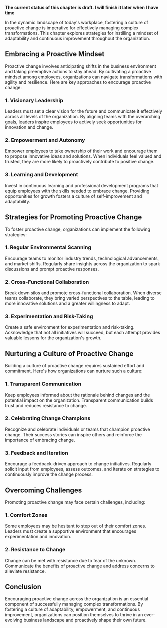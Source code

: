 **The current status of this chapter is draft. I will finish it later when I have time**

In the dynamic landscape of today's workplace, fostering a culture of proactive change is imperative for effectively managing complex transformations. This chapter explores strategies for instilling a mindset of adaptability and continuous improvement throughout the organization.

Embracing a Proactive Mindset
-----------------------------

Proactive change involves anticipating shifts in the business environment and taking preemptive actions to stay ahead. By cultivating a proactive mindset among employees, organizations can navigate transformations with agility and resilience. Here are key approaches to encourage proactive change:

### 1. **Visionary Leadership**

Leaders must set a clear vision for the future and communicate it effectively across all levels of the organization. By aligning teams with the overarching goals, leaders inspire employees to actively seek opportunities for innovation and change.

### 2. **Empowerment and Autonomy**

Empower employees to take ownership of their work and encourage them to propose innovative ideas and solutions. When individuals feel valued and trusted, they are more likely to proactively contribute to positive change.

### 3. **Learning and Development**

Invest in continuous learning and professional development programs that equip employees with the skills needed to embrace change. Providing opportunities for growth fosters a culture of self-improvement and adaptability.

Strategies for Promoting Proactive Change
-----------------------------------------

To foster proactive change, organizations can implement the following strategies:

### 1. **Regular Environmental Scanning**

Encourage teams to monitor industry trends, technological advancements, and market shifts. Regularly share insights across the organization to spark discussions and prompt proactive responses.

### 2. **Cross-Functional Collaboration**

Break down silos and promote cross-functional collaboration. When diverse teams collaborate, they bring varied perspectives to the table, leading to more innovative solutions and a greater willingness to adapt.

### 3. **Experimentation and Risk-Taking**

Create a safe environment for experimentation and risk-taking. Acknowledge that not all initiatives will succeed, but each attempt provides valuable lessons for the organization's growth.

Nurturing a Culture of Proactive Change
---------------------------------------

Building a culture of proactive change requires sustained effort and commitment. Here's how organizations can nurture such a culture:

### 1. **Transparent Communication**

Keep employees informed about the rationale behind changes and the potential impact on the organization. Transparent communication builds trust and reduces resistance to change.

### 2. **Celebrating Change Champions**

Recognize and celebrate individuals or teams that champion proactive change. Their success stories can inspire others and reinforce the importance of embracing change.

### 3. **Feedback and Iteration**

Encourage a feedback-driven approach to change initiatives. Regularly solicit input from employees, assess outcomes, and iterate on strategies to continuously improve the change process.

Overcoming Challenges
---------------------

Promoting proactive change may face certain challenges, including:

### 1. **Comfort Zones**

Some employees may be hesitant to step out of their comfort zones. Leaders must create a supportive environment that encourages experimentation and innovation.

### 2. **Resistance to Change**

Change can be met with resistance due to fear of the unknown. Communicate the benefits of proactive change and address concerns to alleviate resistance.

Conclusion
----------

Encouraging proactive change across the organization is an essential component of successfully managing complex transformations. By fostering a culture of adaptability, empowerment, and continuous improvement, organizations can position themselves to thrive in an ever-evolving business landscape and proactively shape their own future.
